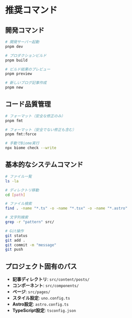 # 推奨コマンド

## 開発コマンド
```bash
# 開発サーバー起動
pnpm dev

# プロダクションビルド
pnpm build

# ビルド結果のプレビュー
pnpm preview

# 新しいブログ記事作成
pnpm new
```

## コード品質管理
```bash
# フォーマット（安全な修正のみ）
pnpm fmt

# フォーマット（安全でない修正も含む）
pnpm fmt:force

# 手動でBiome実行
npx biome check --write
```

## 基本的なシステムコマンド
```bash
# ファイル一覧
ls -la

# ディレクトリ移動
cd [path]

# ファイル検索
find . -name "*.ts" -o -name "*.tsx" -o -name "*.astro"

# 文字列検索
grep -r "pattern" src/

# Git操作
git status
git add .
git commit -m "message"
git push
```

## プロジェクト固有のパス
- **記事ディレクトリ**: `src/content/posts/`
- **コンポーネント**: `src/components/`
- **ページ**: `src/pages/`
- **スタイル設定**: `uno.config.ts`
- **Astro設定**: `astro.config.ts`
- **TypeScript設定**: `tsconfig.json`